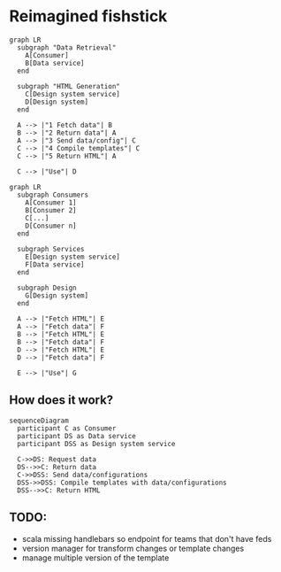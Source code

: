 # Reimagined fishstick

```mermaid
graph LR
  subgraph "Data Retrieval"
    A[Consumer]
    B[Data service]
  end

  subgraph "HTML Generation"
    C[Design system service]
    D[Design system]
  end

  A --> |"1 Fetch data"| B
  B --> |"2 Return data"| A
  A --> |"3 Send data/config"| C
  C --> |"4 Compile templates"| C
  C --> |"5 Return HTML"| A

  C --> |"Use"| D
```

```mermaid
graph LR
  subgraph Consumers
    A[Consumer 1]
    B[Consumer 2]
    C[...]
    D[Consumer n]
  end

  subgraph Services
    E[Design system service]
    F[Data service]
  end

  subgraph Design
    G[Design system]
  end

  A --> |"Fetch HTML"| E
  A --> |"Fetch data"| F
  B --> |"Fetch HTML"| E
  B --> |"Fetch data"| F
  D --> |"Fetch HTML"| E
  D --> |"Fetch data"| F

  E --> |"Use"| G
```

## How does it work?

```mermaid
sequenceDiagram
  participant C as Consumer
  participant DS as Data service
  participant DSS as Design system service

  C->>DS: Request data
  DS-->>C: Return data
  C->>DSS: Send data/configurations
  DSS->>DSS: Compile templates with data/configurations
  DSS-->>C: Return HTML
```

## TODO:

- scala missing handlebars so endpoint for teams that don't have feds
- version manager for transform changes or template changes
- manage multiple version of the template
